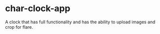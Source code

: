 # char-clock-app
A clock that has full functionality and has the ability to upload images and crop for flare.

